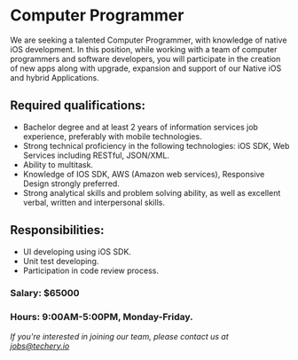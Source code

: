 # Computer Programmer

We are seeking a talented Computer Programmer, with knowledge of native iOS development. In this position, while working with a team of computer programmers and software developers, you will participate in the creation of new apps along with upgrade, expansion and support of our Native iOS and hybrid Applications.

## Required qualifications:

- Bachelor degree and at least 2 years of information services job experience, preferably with mobile technologies.
- Strong technical proficiency in the following technologies: iOS SDK, Web Services including RESTful, JSON/XML.
- Ability to multitask.
- Knowledge of IOS SDK, AWS (Amazon web services), Responsive Design strongly preferred.
- Strong analytical skills and problem solving ability, as well as excellent verbal, written and interpersonal skills.


## Responsibilities:

- UI developing using iOS SDK.
- Unit test developing.
- Participation in code review process.



### Salary: $65000


### Hours: 9:00AM-5:00PM, Monday-Friday.


*If you're interested in joining our team, please contact us at jobs@techery.io*
